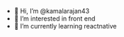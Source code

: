 - 👋 Hi, I’m @kamalarajan43
- 👀 I’m interested in front end
- 🌱 I’m currently learning reactnative

<!---
kamalarajan43/kamalarajan43 is a ✨ special ✨ repository because its `README.md` (this file) appears on your GitHub profile.
You can click the Preview link to take a look at your changes.
--->
